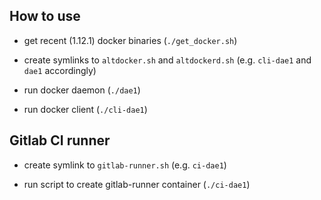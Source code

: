 How to use
----------

* get recent (1.12.1) docker binaries (`./get_docker.sh`)

* create symlinks to `altdocker.sh` and `altdockerd.sh` (e.g. `cli-dae1` and `dae1` accordingly)

* run docker daemon (`./dae1`)

* run docker client (`./cli-dae1`)


Gitlab CI runner
----------------

* create symlink to `gitlab-runner.sh` (e.g. `ci-dae1`)

* run script to create gitlab-runner container (`./ci-dae1`)

